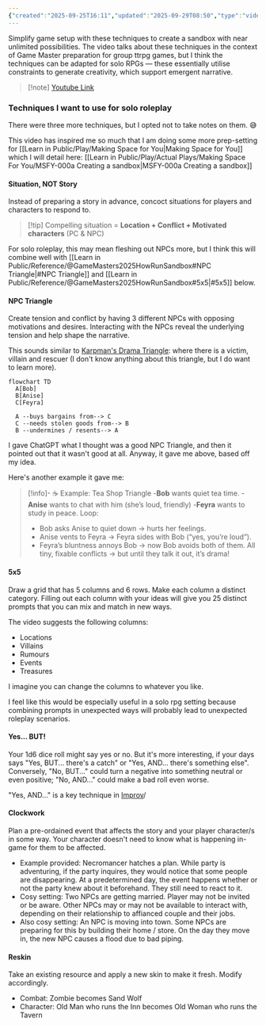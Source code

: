 ```yaml
---
{"created":"2025-09-25T16:11","updated":"2025-09-29T08:50","type":"video","noteIcon":"bee","dg-publish":true,"dg-path":"Reference/@GameMasters2025HowRunSandbox.md","permalink":"/reference/game-masters2025-how-run-sandbox/","dgPassFrontmatter":true}
---
```



Simplify game setup with these techniques to create a sandbox with near unlimited possibilities. The video talks about these techniques in the context of Game Master preparation for group ttrpg games, but I think the techniques can be adapted for solo RPGs — these essentially utilise constraints to generate creativity, which support emergent narrative. 

> [!note] [Youtube Link](https://www.youtube.com/watch?v=R9C4mgPjv4A)

### Techniques I want to use for solo roleplay
There were three more techniques, but I opted not to take notes on them. 😅

This video has inspired me so much that I am doing some more prep-setting for [[Learn in Public/Play/Making Space for You\|Making Space for You]] which I will detail here: [[Learn in Public/Play/Actual Plays/Making Space For You/MSFY-000a Creating a sandbox\|MSFY-000a Creating a sandbox]]

#### Situation, NOT Story

Instead of preparing a story in advance, concoct situations for players and characters to respond to. 

> [!tip] Compelling situation = **Location + Conflict + Motivated characters** (PC & NPC)

For solo roleplay, this may mean fleshing out NPCs more, but I think this will combine well with [[Learn in Public/Reference/@GameMasters2025HowRunSandbox#NPC Triangle\|#NPC Triangle]] and [[Learn in Public/Reference/@GameMasters2025HowRunSandbox#5x5\|#5x5]] below. 

#### NPC Triangle 

Create tension and conflict by having 3 different NPCs with opposing motivations and desires. Interacting with the NPCs reveal the underlying tension and help shape the narrative. 

This sounds similar to [Karpman's Drama Triangle](https://cmdrysdale.wordpress.com/2015/03/20/using-karpmans-drama-triangle-to-help-develop-realistic-characters-in-when-writing-fiction-and-when-living-your-life/): where there is a victim, villain and rescuer (I don't know anything about this triangle, but I do want to learn more).

```mermaid
flowchart TD
  A[Bob]
  B[Anise]
  C[Feyra]

  A --buys bargains from--> C
  C --needs stolen goods from--> B
  B --undermines / resents--> A

```
I gave ChatGPT what I thought was a good NPC Triangle, and then it pointed out that it wasn't good at all. Anyway, it gave me above, based off my idea.

Here's another example it gave me: 

> [!info]- ☕ Example: Tea Shop Triangle
-**Bob** wants quiet tea time.
-**Anise** wants to chat with him (she’s loud, friendly)
-**Feyra** wants to study in peace.
Loop:
> - Bob asks Anise to quiet down → hurts her feelings.
> - Anise vents to Feyra → Feyra sides with Bob (“yes, you’re loud”).
> - Feyra’s bluntness annoys Bob → now Bob avoids both of them.
All tiny, fixable conflicts → but until they talk it out, it’s drama!

#### 5x5
Draw a grid that has 5 columns and 6 rows. Make each column a distinct category. Filling out each column with your ideas will give you 25 distinct prompts that you can mix and match in new ways. 

The video suggests the following columns: 
- Locations
- Villains
- Rumours 
- Events 
- Treasures 

I imagine you can change the columns to whatever you like. 

I feel like this would be especially useful in a solo rpg setting because combining prompts in unexpected ways will probably lead to unexpected roleplay scenarios. 

#### Yes... BUT! 
Your 1d6 dice roll might say yes or no. But it's more interesting, if your days says "Yes, BUT... there's a catch" or "Yes, AND... there's something else". Conversely, "No, BUT..." could turn a negative into something neutral or even positive; "No, AND..." could make a bad roll even worse. 

"Yes, AND..." is a key technique in [Improv](https://en.wikipedia.org/wiki/Yes,_and...)/

#### Clockwork 
Plan a pre-ordained event that affects the story and your player character/s in some way. Your character doesn't need to know what is happening in-game for them to be affected. 

- Example provided: Necromancer hatches a plan. While party is adventuring, if the party inquires, they would notice that some people are disappearing. At a predetermined day, the event happens whether or not the party knew about it beforehand. They still need to react to it. 
- Cosy setting: Two NPCs are getting married. Player may not be invited or be aware. Other NPCs may or may not be available to interact with, depending on their relationship to affianced couple and their jobs. 
- Also cosy setting: An NPC is moving into town. Some NPCs are preparing for this by building their home / store. On the day they move in, the new NPC causes a flood due to bad piping. 

#### Reskin
Take an existing resource and apply a new skin to make it fresh. Modify accordingly. 

- Combat: Zombie becomes Sand Wolf 
- Character: Old Man who runs the Inn becomes Old Woman who runs the Tavern 